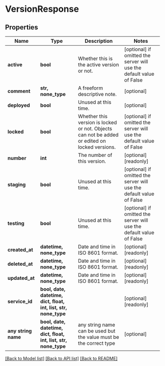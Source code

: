 # VersionResponse


## Properties
Name | Type | Description | Notes
------------ | ------------- | ------------- | -------------
**active** | **bool** | Whether this is the active version or not. | [optional]  if omitted the server will use the default value of False
**comment** | **str, none_type** | A freeform descriptive note. | [optional] 
**deployed** | **bool** | Unused at this time. | [optional] 
**locked** | **bool** | Whether this version is locked or not. Objects can not be added or edited on locked versions. | [optional]  if omitted the server will use the default value of False
**number** | **int** | The number of this version. | [optional] [readonly] 
**staging** | **bool** | Unused at this time. | [optional]  if omitted the server will use the default value of False
**testing** | **bool** | Unused at this time. | [optional]  if omitted the server will use the default value of False
**created_at** | **datetime, none_type** | Date and time in ISO 8601 format. | [optional] [readonly] 
**deleted_at** | **datetime, none_type** | Date and time in ISO 8601 format. | [optional] [readonly] 
**updated_at** | **datetime, none_type** | Date and time in ISO 8601 format. | [optional] [readonly] 
**service_id** | **bool, date, datetime, dict, float, int, list, str, none_type** |  | [optional] [readonly] 
**any string name** | **bool, date, datetime, dict, float, int, list, str, none_type** | any string name can be used but the value must be the correct type | [optional]

[[Back to Model list]](../README.md#documentation-for-models) [[Back to API list]](../README.md#documentation-for-api-endpoints) [[Back to README]](../README.md)


